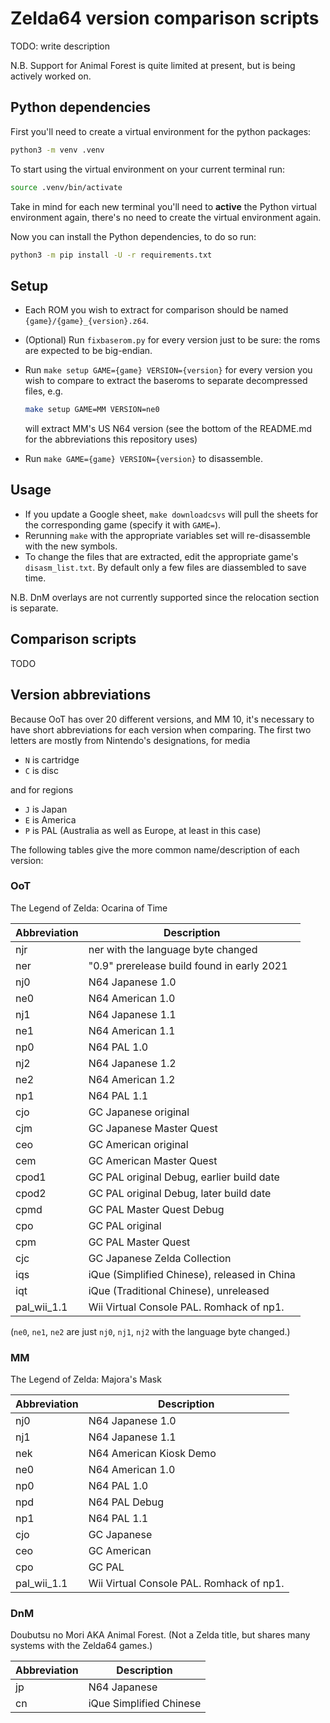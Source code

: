 # Zelda64 version comparison scripts

TODO: write description

N.B. Support for Animal Forest is quite limited at present, but is being actively worked on.

## Python dependencies

First you'll need to create a virtual environment for the python packages:

```bash
python3 -m venv .venv
```

To start using the virtual environment on your current terminal run:

```bash
source .venv/bin/activate
```

Take in mind for each new terminal you'll need to **active** the Python virtual
environment again, there's no need to create the virtual environment again.

Now you can install the Python dependencies, to do so run:

```bash
python3 -m pip install -U -r requirements.txt
```

## Setup

- Each ROM you wish to extract for comparison should be named `{game}/{game}_{version}.z64`.
- (Optional) Run `fixbaserom.py` for every version just to be sure: the roms are expected to be big-endian.
- Run `make setup GAME={game} VERSION={version}` for every version you wish to compare to extract the baseroms to separate decompressed files, e.g.

  ```bash
  make setup GAME=MM VERSION=ne0
  ```

  will extract MM's US N64 version (see the bottom of the README.md for the abbreviations this repository uses)

  <!-- - `extract_every_baserom.sh` will try to extract every known version, and ignore the missing ones (This will take a while...). -->

- Run `make GAME={game} VERSION={version}` to disassemble.

## Usage

- If you update a Google sheet, `make downloadcsvs` will pull the sheets for the corresponding game (specify it with `GAME=`).
- Rerunning `make` with the appropriate variables set will re-disassemble with the new symbols.
- To change the files that are extracted, edit the appropriate game's `disasm_list.txt`. By default only a few files are diassembled to save time.

N.B. DnM overlays are not currently supported since the relocation section is separate.

## Comparison scripts

TODO

## Version abbreviations

Because OoT has over 20 different versions, and MM 10, it's necessary to have short abbreviations for each version when comparing. The first two letters are mostly from Nintendo's designations, for media

- `N` is cartridge
- `C` is disc

and for regions

- `J` is Japan
- `E` is America
- `P` is PAL (Australia as well as Europe, at least in this case)

The following tables give the more common name/description of each version:

### OoT

The Legend of Zelda: Ocarina of Time

| Abbreviation | Description                                  |
| ------------ | -------------------------------------------- |
| njr          | ner with the language byte changed           |
| ner          | "0.9" prerelease build found in early 2021   |
| nj0          | N64 Japanese 1.0                             |
| ne0          | N64 American 1.0                             |
| nj1          | N64 Japanese 1.1                             |
| ne1          | N64 American 1.1                             |
| np0          | N64 PAL 1.0                                  |
| nj2          | N64 Japanese 1.2                             |
| ne2          | N64 American 1.2                             |
| np1          | N64 PAL 1.1                                  |
| cjo          | GC Japanese original                         |
| cjm          | GC Japanese Master Quest                     |
| ceo          | GC American original                         |
| cem          | GC American Master Quest                     |
| cpod1        | GC PAL original Debug, earlier build date    |
| cpod2        | GC PAL original Debug, later build date      |
| cpmd         | GC PAL Master Quest Debug                    |
| cpo          | GC PAL original                              |
| cpm          | GC PAL Master Quest                          |
| cjc          | GC Japanese Zelda Collection                 |
| iqs          | iQue (Simplified Chinese), released in China |
| iqt          | iQue (Traditional Chinese), unreleased       |
| pal_wii_1.1  | Wii Virtual Console PAL. Romhack of np1.     |

(`ne0`, `ne1`, `ne2` are just `nj0`, `nj1`, `nj2` with the language byte changed.)

### MM

The Legend of Zelda: Majora's Mask

| Abbreviation | Description                              |
| ------------ | ---------------------------------------- |
| nj0          | N64 Japanese 1.0                         |
| nj1          | N64 Japanese 1.1                         |
| nek          | N64 American Kiosk Demo                  |
| ne0          | N64 American 1.0                         |
| np0          | N64 PAL 1.0                              |
| npd          | N64 PAL Debug                            |
| np1          | N64 PAL 1.1                              |
| cjo          | GC Japanese                              |
| ceo          | GC American                              |
| cpo          | GC PAL                                   |
| pal_wii_1.1  | Wii Virtual Console PAL. Romhack of np1. |

### DnM

Doubutsu no Mori AKA Animal Forest. (Not a Zelda title, but shares many systems with the Zelda64 games.)

| Abbreviation | Description             |
| ------------ | ----------------------- |
| jp           | N64 Japanese            |
| cn           | iQue Simplified Chinese |
